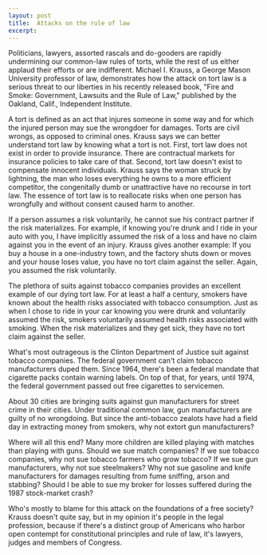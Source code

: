 ```yaml
---
layout: post
title:  Attacks on the rule of law
excerpt:
---
```




Politicians, lawyers, assorted rascals and do-gooders are rapidly undermining our common-law rules of torts, while the rest of us either applaud their efforts or are indifferent. Michael I. Krauss, a George Mason University professor of law, demonstrates how the attack on tort law is a serious threat to our liberties in his recently released book, "Fire and Smoke: Government, Lawsuits and the Rule of Law," published by the Oakland, Calif., Independent Institute.

A tort is defined as an act that injures someone in some way and for which the injured person may sue the wrongdoer for damages. Torts are civil wrongs, as opposed to criminal ones. Krauss says we can better understand tort law by knowing what a tort is not. First, tort law does not exist in order to provide insurance. There are contractual markets for insurance policies to take care of that. Second, tort law doesn't exist to compensate innocent individuals. Krauss says the woman struck by lightning, the man who loses everything he owns to a more efficient competitor, the congenitally dumb or unattractive have no recourse in tort law. The essence of tort law is to reallocate risks when one person has wrongfully and without consent caused harm to another.

If a person assumes a risk voluntarily, he cannot sue his contract partner if the risk materializes. For example, if knowing you're drunk and I ride in your auto with you, I have implicitly assumed the risk of a loss and have no claim against you in the event of an injury. Krauss gives another example: If you buy a house in a one-industry town, and the factory shuts down or moves and your house loses value, you have no tort claim against the seller. Again, you assumed the risk voluntarily.

The plethora of suits against tobacco companies provides an excellent example of our dying tort law. For at least a half a century, smokers have known about the health risks associated with tobacco consumption. Just as when I chose to ride in your car knowing you were drunk and voluntarily assumed the risk, smokers voluntarily assumed health risks associated with smoking. When the risk materializes and they get sick, they have no tort claim against the seller.

What's most outrageous is the Clinton Department of Justice suit against tobacco companies. The federal government can't claim tobacco manufacturers duped them. Since 1964, there's been a federal mandate that cigarette packs contain warning labels. On top of that, for years, until 1974, the federal government passed out free cigarettes to servicemen.

About 30 cities are bringing suits against gun manufacturers for street crime in their cities. Under traditional common law, gun manufacturers are guilty of no wrongdoing. But since the anti-tobacco zealots have had a field day in extracting money from smokers, why not extort gun manufacturers?

Where will all this end? Many more children are killed playing with matches than playing with guns. Should we sue match companies? If we sue tobacco companies, why not sue tobacco farmers who grow tobacco? If we sue gun manufacturers, why not sue steelmakers? Why not sue gasoline and knife manufacturers for damages resulting from fume sniffing, arson and stabbing? Should I be able to sue my broker for losses suffered during the 1987 stock-market crash?

Who's mostly to blame for this attack on the foundations of a free society? Krauss doesn't quite say, but in my opinion it's people in the legal profession, because if there's a distinct group of Americans who harbor open contempt for constitutional principles and rule of law, it's lawyers, judges and members of Congress.

